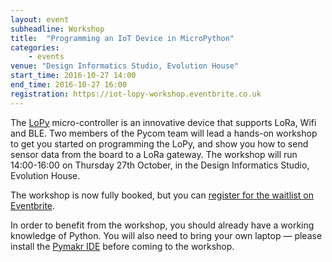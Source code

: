 ```yaml
---
layout: event
subheadline: Workshop
title:  "Programming an IoT Device in MicroPython"
categories:
    - events
venue: "Design Informatics Studio, Evolution House"
start_time: 2016-10-27 14:00
end_time: 2016-10-27 16:00
registration: https://iot-lopy-workshop.eventbrite.co.uk
---
```


The [LoPy](https://www.pycom.io/solutions/py-boards/lopy/) micro-controller is an innovative device that supports LoRa, Wifi and BLE. Two members of the Pycom team will lead a hands-on workshop to get you started on programming the LoPy, and show you how to send sensor data from the board to a LoRa gateway. The workshop will run 14:00-16:00 on Thursday 27th October, in the Design Informatics Studio, Evolution House.

The workshop is now fully booked, but you can [register for the waitlist on Eventbrite](https://iot-lopy-workshop.eventbrite.co.uk).

In order to benefit from the workshop, you should already have a working knowledge of Python. You will also need to bring your own laptop &mdash; please install the [Pymakr IDE](https://www.pycom.io/solutions/pymakr/) before coming to the workshop.


